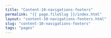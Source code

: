 ```yaml
---
title: "Content-10-navigations-footers"
permalink: "{{ page.fileSlug }}/index.html"
layout: "content-10-navigations-footers.html"
slug: "content-10-navigations-footers"
tags: "pages"
---
```




